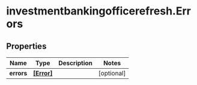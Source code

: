 # investmentbankingofficerefresh.Errors

## Properties

Name | Type | Description | Notes
------------ | ------------- | ------------- | -------------
**errors** | [**[Error]**](Error.md) |  | [optional] 


